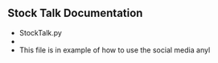 ## Stock Talk Documentation
* StockTalk.py
* 
* This file is in example of how to use the social media anyl

